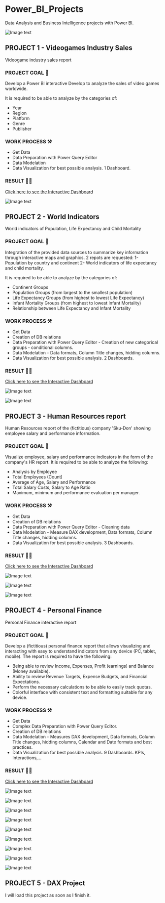 # Power_BI_Projects


Data Analysis and Business Intelligence projects with Power BI.

![Image text](https://github.com/Davidteje/Power_BI_projects/blob/main/img/Power_BI.jpg)



## PROJECT 1 - Videogames Industry Sales
Videogame industry sales report

### PROJECT GOAL 🎯
Develop a Power BI interactive Develop to analyze the sales of video games worldwide.

It is required to be able to analyze by the categories of:
- Year
- Region
- Platform
- Genre
- Publisher

### WORK PROCESS  ⚒️
- Get Data
- Data Preparation with Power Query Editor
- Data Modelation 
- Data Visualization for best possible analysis. 1 Dashboard.

### RESULT 👨‍💻

[Click here to see the Interactive Dashboard](https://app.powerbi.com/view?r=eyJrIjoiNGE5M2Y0MTgtOWJjYi00ZGYwLWJmNTEtMjdkNzRiYTAxMDg4IiwidCI6IjE2NTM0Y2YxLWIxZDMtNDQwZi1iMWZiLTIyYzI1ZDcyM2E1OSIsImMiOjl9) 

![Image text](https://github.com/Davidteje/Power_BI_projects/blob/main/img/BI%20Dashboard_P1.png)



## PROJECT 2 - World Indicators
World indicators of Population, Life Expectancy and Child Mortality

### PROJECT GOAL 🎯
Integration of the provided data sources to summarize key information through interactive maps and graphics. 
2 repots are requested:
1- Population by country and continent
2- World indicators of life expectancy and child mortality.

It is required to be able to analyze by the categories of:
- Continent Groups
- Population Groups (from largest to the smallest population)
- Life Expectancy Groups (from highest to lowest Life Expectancy)
- Infant Mortality Groups (from highest to lowest Infant Mortality)
- Relationship between Life Expectancy and Infant Mortality 

### WORK PROCESS  ⚒️
- Get Data 
- Creation of DB relations
- Data Preparation with Power Query Editor - Creation of new categorical groups - conditional columns.
- Data Modelation - Data formats, Column Title changes, hidding columns.
- Data Visualization for best possible analysis. 2 Dashboards.

### RESULT 👨‍💻

[Click here to see the Interactive Dashboard](https://app.powerbi.com/view?r=eyJrIjoiZjljZDFkMjUtN2FiZC00ODQ2LWE0ZmQtYzJlOTczNjI2Yzk0IiwidCI6IjE2NTM0Y2YxLWIxZDMtNDQwZi1iMWZiLTIyYzI1ZDcyM2E1OSIsImMiOjl9)

![Image text](https://github.com/Davidteje/Power_BI_projects/blob/main/img/BI%20Dashboard_P2_1.png)

![Image text](https://github.com/Davidteje/Power_BI_projects/blob/main/img/BI%20Dashboard_P2_2.png)



## PROJECT 3 - Human Resources report
Human Resources report of the (fictitious) company 'Sku-Don' showing employee salary and performance information.

### PROJECT GOAL 🎯
Visualize employee, salary and performance indicators in the form of the company's HR report.
It is required to be able to analyze the following:
- Analysis by Employee
- Total Employees (Count)
- Average of Age, Salary and Performance
- Total Salary Costs, Salary to Age Ratio
- Maximum, minimum and performance evaluation per manager.

### WORK PROCESS  ⚒️
- Get Data 
- Creation of DB relations
- Data Preparation with Power Query Editor - Cleaning data
- Data Modelation - Measure DAX development, Data formats, Column Title changes, hidding columns.
- Data Visualization for best possible analysis. 3 Dashboards.

### RESULT 👨‍💻

[Click here to see the Interactive Dashboard](https://app.powerbi.com/view?r=eyJrIjoiNzA3ZjA5ZmQtZmI2Yy00MGI0LThiZmMtN2I2ZDNlM2Y0NmFlIiwidCI6IjE2NTM0Y2YxLWIxZDMtNDQwZi1iMWZiLTIyYzI1ZDcyM2E1OSIsImMiOjl9&pageName=ReportSection)

![Image text](https://github.com/Davidteje/Power_BI_projects/blob/main/img/BI%20Dashboard_P3_1.png)

![Image text](https://github.com/Davidteje/Power_BI_projects/blob/main/img/BI%20Dashboard_P3_2.png)

![Image text](https://github.com/Davidteje/Power_BI_projects/blob/main/img/BI%20Dashboard_P3_3.png)



## PROJECT 4 - Personal Finance
Personal Finance interactive report


### PROJECT GOAL 🎯
Develop a (fictitious) personal finance report that allows visualizing and interacting with easy to understand indicators from any device (PC, tablet, mobile).
 The report is required to have the following:
- Being able to review Income, Expenses, Profit (earnings) and Balance (Money available).
- Ability to review Revenue Targets, Expense Budgets, and Financial Expectations.
- Perform the necessary calculations to be able to easily track quotas.
- Colorful interface with consistent text and formatting suitable for any device.

### WORK PROCESS  ⚒️
- Get Data
- Complex Data Preparation with Power Query Editor.
- Creation of DB relations
- Data Modelation - Measures DAX development, Data formats, Column Title changes, hidding columns, Calendar and Date formats and best practices.
- Data Visualization for best possible analysis. 9 Dashboards. KPIs, Interactions,...

### RESULT 👨‍💻

[Click here to see the Interactive Dashboard](https://app.powerbi.com/view?r=eyJrIjoiY2U2NzYzNDUtOGZmMi00NmIwLWFhNzItNzNjOTE5NDBjYjY1IiwidCI6IjE2NTM0Y2YxLWIxZDMtNDQwZi1iMWZiLTIyYzI1ZDcyM2E1OSIsImMiOjl9)

![Image text](https://github.com/Davidteje/Power_BI_projects/blob/main/img/BI%20Dashboard_P4_1.png)

![Image text](https://github.com/Davidteje/Power_BI_projects/blob/main/img/BI%20Dashboard_P4_2.png)

![Image text](https://github.com/Davidteje/Power_BI_projects/blob/main/img/BI%20Dashboard_P4_3.png)

![Image text](https://github.com/Davidteje/Power_BI_projects/blob/main/img/BI%20Dashboard_P4_4.png)

![Image text](https://github.com/Davidteje/Power_BI_projects/blob/main/img/BI%20Dashboard_P4_5.png)

![Image text](https://github.com/Davidteje/Power_BI_projects/blob/main/img/BI%20Dashboard_P4_6.png)

![Image text](https://github.com/Davidteje/Power_BI_projects/blob/main/img/BI%20Dashboard_P4_7.png)

![Image text](https://github.com/Davidteje/Power_BI_projects/blob/main/img/BI%20Dashboard_P4_8.png)

![Image text](https://github.com/Davidteje/Power_BI_projects/blob/main/img/BI%20Dashboard_P4_9.png)



## PROJECT 5 - DAX Project
I will load this project as soon as I finish it.
